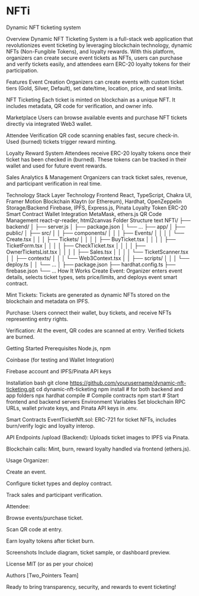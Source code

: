# NFTi
Dynamic NFT ticketing system

Overview
Dynamic NFT Ticketing System is a full-stack web application that revolutionizes event ticketing by leveraging blockchain technology, dynamic NFTs (Non-Fungible Tokens), and loyalty rewards. With this platform, organizers can create secure event tickets as NFTs, users can purchase and verify tickets easily, and attendees earn ERC-20 loyalty tokens for their participation.

Features
Event Creation
Organizers can create events with custom ticket tiers (Gold, Silver, Default), set date/time, location, price, and seat limits.

NFT Ticketing
Each ticket is minted on blockchain as a unique NFT. It includes metadata, QR code for verification, and owner info.

Marketplace
Users can browse available events and purchase NFT tickets directly via integrated Web3 wallet.

Attendee Verification
QR code scanning enables fast, secure check-in. Used (burned) tickets trigger reward minting.

Loyalty Reward System
Attendees receive ERC-20 loyalty tokens once their ticket has been checked in (burned). These tokens can be tracked in their wallet and used for future event rewards.

Sales Analytics & Management
Organizers can track ticket sales, revenue, and participant verification in real time.

Technology Stack
Layer	Technology
Frontend	React, TypeScript, Chakra UI, Framer Motion
Blockchain	Klaytn (or Ethereum), Hardhat, OpenZeppelin
Storage/Backend	Firebase, IPFS, Express.js, Pinata
Loyalty Token	ERC-20 Smart Contract
Wallet Integration	MetaMask, ethers.js
QR Code Management	react-qr-reader, html2canvas
Folder Structure
text
NFTi/
├── backend/
│   ├── server.js
│   ├── package.json
│   └── ...
├── app/
│   ├── public/
│   ├── src/
│   │   ├── components/
│   │   │   ├── Events/
│   │   │   │   └── Create.tsx
│   │   │   ├── Tickets/
│   │   │   │   ├── BuyTicket.tsx
│   │   │   │   ├── TicketForm.tsx
│   │   │   │   ├── CheckTicket.tsx
│   │   │   │   ├── OwnerTicketsList.tsx
│   │   │   │   ├── Sales.tsx
│   │   │   │   └── TicketScanner.tsx
│   │   ├── contexts/
│   │   │   └── Web3Context.tsx
│   │   ├── scripts/
│   │   │   └── deploy.ts
│   │   └── ...
│   ├── package.json
├── hardhat.config.ts
├── firebase.json
└── ...
How It Works
Create Event:
Organizer enters event details, selects ticket types, sets price/limits, and deploys event smart contract.

Mint Tickets:
Tickets are generated as dynamic NFTs stored on the blockchain and metadata on IPFS.

Purchase:
Users connect their wallet, buy tickets, and receive NFTs representing entry rights.

Verification:
At the event, QR codes are scanned at entry. Verified tickets are burned.

Getting Started
Prerequisites
Node.js, npm

Coinbase (for testing and Wallet Integration)

Firebase account and IPFS/Pinata API keys

Installation
bash
git clone https://github.com/yourusername/dynamic-nft-ticketing.git
cd dynamic-nft-ticketing
npm install                   # for both backend and app folders
npx hardhat compile           # Compile contracts
npm start                     # Start frontend and backend servers
Environment Variables
Set blockchain RPC URLs, wallet private keys, and Pinata API keys in .env.

Smart Contracts
EventTicketNft.sol: ERC-721 for ticket NFTs, includes burn/verify logic and loyalty interop.

API Endpoints
/upload (Backend): Uploads ticket images to IPFS via Pinata.

Blockchain calls: Mint, burn, reward loyalty handled via frontend (ethers.js).

Usage
Organizer:

Create an event.

Configure ticket types and deploy contract.

Track sales and participant verification.

Attendee:

Browse events/purchase ticket.

Scan QR code at entry.

Earn loyalty tokens after ticket burn.

Screenshots
Include diagram, ticket sample, or dashboard preview.


License
MIT (or as per your choice)

Authors
[Two_Pointers Team]


Ready to bring transparency, security, and rewards to event ticketing!

